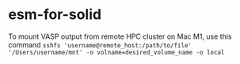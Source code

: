 # esm-for-solid

To mount VASP output from remote HPC cluster on Mac M1, use this command `sshfs 'username@remote_host:/path/to/file' '/Users/username/mnt' -o volname=desired_volume_name -o local`

